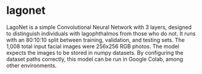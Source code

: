 # lagonet
LagoNet is a simple Convolutional Neural Network with 3 layers, designed to distinguish individuals with lagophthalmos from those who do not. It runs with an 80:10:10 split between training, validation, and testing sets. The 1,008 total input facial images were 256x256 RGB photos. The model expects the images to be stored in numpy datasets. By configuring the dataset paths correctly, this model can be run in Google Colab, among other environments. 
